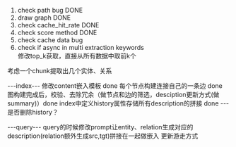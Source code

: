 1. check path bug   DONE
2. draw graph       DONE    
3. check cache_hit_rate     DONE
4. check score method       DONE
5. check cache data bug
6. check if async in multi extraction keywords  
修改top_k获取，直接从所有数据中取前k个

考虑一个chunk提取出几个实体、关系

---index---
修改content嵌入模板       done
每个节点构建连接自己的一条边     done   
图构建完成后，校验、去除冗余（做节点和边的筛选，desciption更新方式(做summary)）done 
index中定义history属性存储所有description的拼接   done    ---是否删除history？

---query---
query的时候修改prompt让entity、relation生成对应的description(relation额外生成src,tgt)拼接在一起做嵌入
更新游走方式